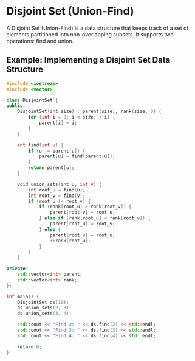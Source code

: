 # Disjoint Set (Union-Find)

A Disjoint Set (Union-Find) is a data structure that keeps track of a set of elements partitioned into non-overlapping subsets. It supports two operations: find and union.

## Example: Implementing a Disjoint Set Data Structure

```cpp
#include <iostream>
#include <vector>

class DisjointSet {
public:
    DisjointSet(int size) : parent(size), rank(size, 0) {
        for (int i = 0; i < size; ++i) {
            parent[i] = i;
        }
    }

    int find(int u) {
        if (u != parent[u]) {
            parent[u] = find(parent[u]);
        }
        return parent[u];
    }

    void union_sets(int u, int v) {
        int root_u = find(u);
        int root_v = find(v);
        if (root_u != root_v) {
            if (rank[root_u] > rank[root_v]) {
                parent[root_v] = root_u;
            } else if (rank[root_u] < rank[root_v]) {
                parent[root_u] = root_v;
            } else {
                parent[root_v] = root_u;
                ++rank[root_u];
            }
        }
    }

private:
    std::vector<int> parent;
    std::vector<int> rank;
};

int main() {
    DisjointSet ds(10);
    ds.union_sets(2, 3);
    ds.union_sets(3, 4);

    std::cout << "Find 2: " << ds.find(2) << std::endl;
    std::cout << "Find 3: " << ds.find(3) << std::endl;
    std::cout << "Find 4: " << ds.find(4) << std::endl;

    return 0;
}
```
